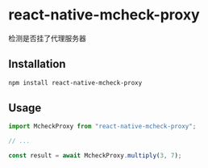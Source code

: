 # react-native-mcheck-proxy

检测是否挂了代理服务器

## Installation

```sh
npm install react-native-mcheck-proxy
```

## Usage

```js
import McheckProxy from "react-native-mcheck-proxy";

// ...

const result = await McheckProxy.multiply(3, 7);
```
